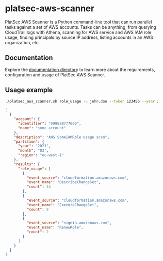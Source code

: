# platsec-aws-scanner

PlatSec AWS Scanner is a Python command-line tool that can run parallel tasks against a set of AWS accounts. Tasks can
be anything, from querying CloudTrail logs with Athena, scanning for AWS service and AWS IAM role usage, finding
principals by source IP address, listing accounts in an AWS organization, etc.

## Documentation

Explore the [documentation directory](docs) to learn more about the requirements, configuration and usage of PlatSec AWS
Scanner.

## Usage example

```sh
./platsec_aws_scanner.sh role_usage -u john.doo --token 123456 --year 2021 --month 3 --role SomeIAMRole
```

```json
[
  {
    "account": {
      "identifier": "999888777666",
      "name": "some account"
    },
    "description": "AWS SomeIAMRole usage scan",
    "partition": {
      "year": "2021",
      "month": "03",
      "region": "eu-west-1"
    },
    "results": {
      "role_usage": [
        {
          "event_source": "cloudformation.amazonaws.com",
          "event_name": "DescribeChangeSet",
          "count": 44
        },
        {
          "event_source": "cloudformation.amazonaws.com",
          "event_name": "ExecuteChangeSet",
          "count": 9
        },
        {
          "event_source": "signin.amazonaws.com",
          "event_name": "RenewRole",
          "count": 2
        }
      ]
    }
  }
]
```
